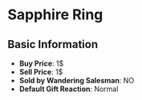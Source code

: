 # Sapphire Ring

## Basic Information

- **Buy Price**: 1$
- **Sell Price**: 1$
- **Sold by Wandering Salesman**: NO
- **Default Gift Reaction**: Normal